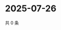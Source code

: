 # 2025-07-26

共 0 条

<!-- BEGIN ZHIHUQUESTIONS -->
<!-- 最后更新时间 Sat Jul 26 2025 22:10:47 GMT+0800 (China Standard Time) -->

<!-- END ZHIHUQUESTIONS -->

